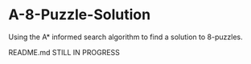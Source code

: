 # A-8-Puzzle-Solution
Using the A* informed search algorithm to find a solution to 8-puzzles.

README.md STILL IN PROGRESS
